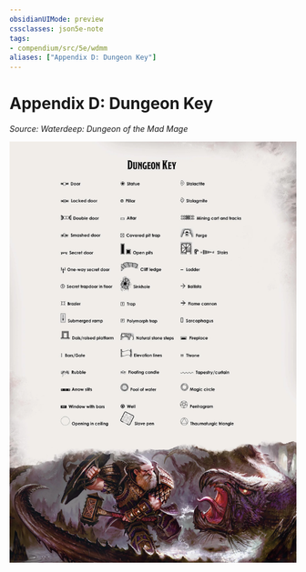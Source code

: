 ```yaml
---
obsidianUIMode: preview
cssclasses: json5e-note
tags:
- compendium/src/5e/wdmm
aliases: ["Appendix D: Dungeon Key"]
---
```

# Appendix D: Dungeon Key
*Source: Waterdeep: Dungeon of the Mad Mage* 

![](https://raw.githubusercontent.com/5etools-mirror-3/5etools-img/main/adventure/WDMM/key.webp#center)